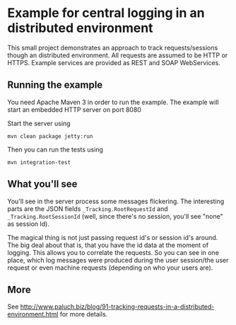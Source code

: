 Example for central logging in an distributed environment
====================
This small project demonstrates an approach to track requests/sessions though an distributed environment.
All requests are assumed to be HTTP or HTTPS. Example services are provided as REST and SOAP WebServices.


Running the example
----------
You need Apache Maven 3 in order to run the example. The example will start an embedded HTTP server on port 8080

Start the server using

    mvn clean package jetty:run


Then you can run the tests using

    mvn integration-test


What you'll see
----------

You'll see in the server process some messages flickering. The interesting parts are the JSON fields `_Tracking.RootRequestId` and
`_Tracking.RootSessionId` (well, since there's no session, you'll see "none" as session Id).

The magical thing is not just passing request id's or session id's around. The big deal about that is, that you have the id data at the moment
of logging. This allows you to correlate the requests. So you can see in one place, which log messages were produced during the user session/the user request
or even machine requests (depending on who your users are).



More
----------
See http://www.paluch.biz/blog/91-tracking-requests-in-a-distributed-environment.html for more details.

